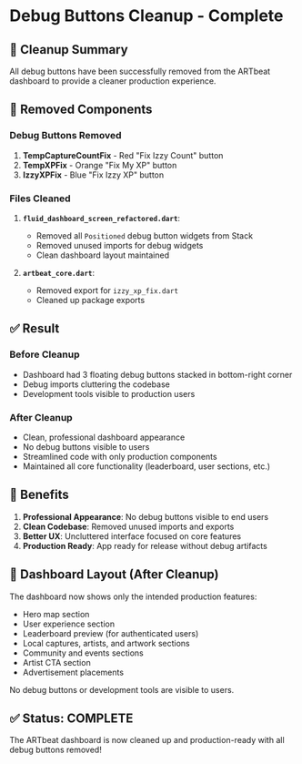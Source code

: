 # Debug Buttons Cleanup - Complete

## 🧹 **Cleanup Summary**

All debug buttons have been successfully removed from the ARTbeat dashboard to provide a cleaner production experience.

## 🔧 **Removed Components**

### **Debug Buttons Removed**

1. **TempCaptureCountFix** - Red "Fix Izzy Count" button
2. **TempXPFix** - Orange "Fix My XP" button
3. **IzzyXPFix** - Blue "Fix Izzy XP" button

### **Files Cleaned**

1. **`fluid_dashboard_screen_refactored.dart`**:

   - Removed all `Positioned` debug button widgets from Stack
   - Removed unused imports for debug widgets
   - Clean dashboard layout maintained

2. **`artbeat_core.dart`**:
   - Removed export for `izzy_xp_fix.dart`
   - Cleaned up package exports

## ✅ **Result**

### **Before Cleanup**

- Dashboard had 3 floating debug buttons stacked in bottom-right corner
- Debug imports cluttering the codebase
- Development tools visible to production users

### **After Cleanup**

- Clean, professional dashboard appearance
- No debug buttons visible to users
- Streamlined code with only production components
- Maintained all core functionality (leaderboard, user sections, etc.)

## 🎯 **Benefits**

1. **Professional Appearance**: No debug buttons visible to end users
2. **Clean Codebase**: Removed unused imports and exports
3. **Better UX**: Uncluttered interface focused on core features
4. **Production Ready**: App ready for release without debug artifacts

## 📱 **Dashboard Layout (After Cleanup)**

The dashboard now shows only the intended production features:

- Hero map section
- User experience section
- Leaderboard preview (for authenticated users)
- Local captures, artists, and artwork sections
- Community and events sections
- Artist CTA section
- Advertisement placements

No debug buttons or development tools are visible to users.

## ✅ **Status: COMPLETE**

The ARTbeat dashboard is now cleaned up and production-ready with all debug buttons removed!
